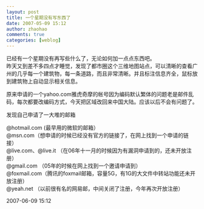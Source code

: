 ```yaml
---
layout: post
title: 一个星期没有写东西了
date: 2007-05-09 15:12
author: zhaohao
comments: true
categories: [weblog]
---
```

已经有一个星期没有再写些什么了，无论如何加一点点东西吧。   
昨天又到差不多四点才睡觉，发现了都市圈这个三维地图站点，可以清晰的查看广州的几乎每一个建筑物，每一条道路，而且非常清晰。并且标注信息齐全，鼠标放到建筑物上自动显示相关信息。   
   
原来申请的一个yahoo.com雅虎奇摩的帐号因为编码默认繁体的问题老是邮件乱码，每次都要改编码方式，今天把区域改回来中国大陆。应该以后不会有问题了。   
   
发现自己申请了一大堆的邮箱   
   
@hotmail.com (最早用的微软的邮箱）   
@msn.com（想申请的时候已经没有官方的链接了，在网上找到一个申请的链接）   
@live.com、@live.it （在06年十一月的时候因为有漏洞申请到的，还未开放注册）   
@gmail.com （05年的时候在网上找到一个邀请申请到）   
@foxmail.com（腾讯的foxmail邮箱，容量5G，有1G的大文件中转站功能还未开放注册）   
@yeah.net （以前很有名的网易邮，中间关闭了注册，今年再次开放注册）   
   
2007-06-09 15:12   